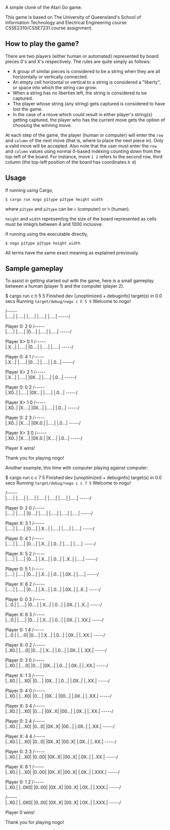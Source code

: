 A simple clone of the Atari Go game.

This game is based on The University of Queensland's School of Information Technology and Electrical Engineering
course CSSE2310/CSSE7231 course assignment.


## How to play the game?

There are two players (either human or automated) represented by board pieces 0's and X's respectively. The rules are
quite simply as follows:

  * A group of similar pieces is considered to be a string when they are all horizontally or vertically connected.
  * An empty cell horizontal or vertical to a string is considered a "liberty", or space into which the string can grow.
  * When a string has no liberties left, the string is considered to be captured.
  * The player whose string (any string) gets captured is considered to have lost the game.
  * In the case of a move which could result in either player's string(s) getting captured, the player who has the
    current move gets the option of choosing the winning move.

At each step of the game, the player (human or computer) will enter the `row` and `column` of the next move (that is, where to
place the next piece in). Only a valid move will be accepted. Also note that the user must enter the `row` and `column` values
using normal 0-based indexing counting down from the top-left of the board. For instance, move `1 2` refers to the second row, third column (the top-left position of the board has coordinates `0 0`)


## Usage

If running using Cargo,

```
$ cargo run nogo p1type p2type height width
```

where `p1type` and `p2type` can be `c` (computer) or `h` (human).

`height` and `width` representing the size of the board represented as cells must be integrs between 4 and 1000 inclusive.


If running using the executable directly,

```
$ nogo p1type p2type height width
```

All terms have the same exact meaning as explained previously.


## Sample gameplay

To assist in getting started out with the game, here is a small gameplay between a human (player 1) and the computer (player 2).

$ cargo run c h 5 5
    Finished dev [unoptimized + debuginfo] target(s) in 0.0 secs
     Running `target/debug/nogo c h 5 5`
Welcome to nogo!

/-----\
|.....|
|.....|
|.....|
|.....|
|.....|
\-----/

Player 0: 2 0
/-----\
|.....|
|.....|
|0....|
|.....|
|.....|
\-----/

Player X> 0 1
/-----\
|.X...|
|.....|
|0....|
|.....|
|.....|
\-----/

Player 0: 4 1
/-----\
|.X...|
|.....|
|0....|
|.....|
|.0...|
\-----/

Player X> 2 1
/-----\
|.X...|
|.....|
|0X...|
|.....|
|.0...|
\-----/

Player 0: 0 2
/-----\
|.X0..|
|.....|
|0X...|
|.....|
|.0...|
\-----/

Player X> 1 0
/-----\
|.X0..|
|X....|
|0X...|
|.....|
|.0...|
\-----/

Player 0: 2 3
/-----\
|.X0..|
|X....|
|0X.0.|
|.....|
|.0...|
\-----/

Player X> 3 0
/-----\
|.X0..|
|X....|
|0X.0.|
|X....|
|.0...|
\-----/

Player X wins!

Thank you for playing nogo!


Another example, this time with computer playing against computer:

$ cargo run c c 7 5
    Finished dev [unoptimized + debuginfo] target(s) in 0.0 secs
     Running `target/debug/nogo c c 7 5`
Welcome to nogo!

/-----\
|.....|
|.....|
|.....|
|.....|
|.....|
|.....|
|.....|
\-----/

Player 0: 2 0
/-----\
|.....|
|.....|
|0....|
|.....|
|.....|
|.....|
|.....|
\-----/

Player X: 3 1
/-----\
|.....|
|.....|
|0....|
|.X...|
|.....|
|.....|
|.....|
\-----/

Player 0: 4 1
/-----\
|.....|
|.....|
|0....|
|.X...|
|.0...|
|.....|
|.....|
\-----/

Player X: 5 2
/-----\
|.....|
|.....|
|0....|
|.X...|
|.0...|
|..X..|
|.....|
\-----/

Player 0: 5 1
/-----\
|.....|
|.....|
|0....|
|.X...|
|.0...|
|.0X..|
|.....|
\-----/

Player X: 6 2
/-----\
|.....|
|.....|
|0....|
|.X...|
|.0...|
|.0X..|
|..X..|
\-----/

Player 0: 0 3
/-----\
|...0.|
|.....|
|0....|
|.X...|
|.0...|
|.0X..|
|..X..|
\-----/

Player X: 6 3
/-----\
|...0.|
|.....|
|0....|
|.X...|
|.0...|
|.0X..|
|..XX.|
\-----/

Player 0: 1 4
/-----\
|...0.|
|....0|
|0....|
|.X...|
|.0...|
|.0X..|
|..XX.|
\-----/

Player X: 0 2
/-----\
|..X0.|
|....0|
|0....|
|.X...|
|.0...|
|.0X..|
|..XX.|
\-----/

Player 0: 3 0
/-----\
|..X0.|
|....0|
|0....|
|0X...|
|.0...|
|.0X..|
|..XX.|
\-----/

Player X: 1 3
/-----\
|..X0.|
|...X0|
|0....|
|0X...|
|.0...|
|.0X..|
|..XX.|
\-----/

Player 0: 4 0
/-----\
|..X0.|
|...X0|
|0....|
|0X...|
|00...|
|.0X..|
|..XX.|
\-----/

Player X: 3 4
/-----\
|..X0.|
|...X0|
|0....|
|0X..X|
|00...|
|.0X..|
|..XX.|
\-----/

Player 0: 2 4
/-----\
|..X0.|
|...X0|
|0...0|
|0X..X|
|00...|
|.0X..|
|..XX.|
\-----/

Player X: 4 4
/-----\
|..X0.|
|...X0|
|0...0|
|0X..X|
|00..X|
|.0X..|
|..XX.|
\-----/

Player 0: 2 3
/-----\
|..X0.|
|...X0|
|0..00|
|0X..X|
|00..X|
|.0X..|
|..XX.|
\-----/

Player X: 6 1
/-----\
|..X0.|
|...X0|
|0..00|
|0X..X|
|00..X|
|.0X..|
|.XXX.|
\-----/

Player 0: 1 2
/-----\
|..X0.|
|..0X0|
|0..00|
|0X..X|
|00..X|
|.0X..|
|.XXX.|
\-----/

/-----\
|..X0.|
|..0X0|
|0..00|
|0X..X|
|00..X|
|.0X..|
|.XXX.|
\-----/

Player 0 wins!

Thank you for playing nogo!





